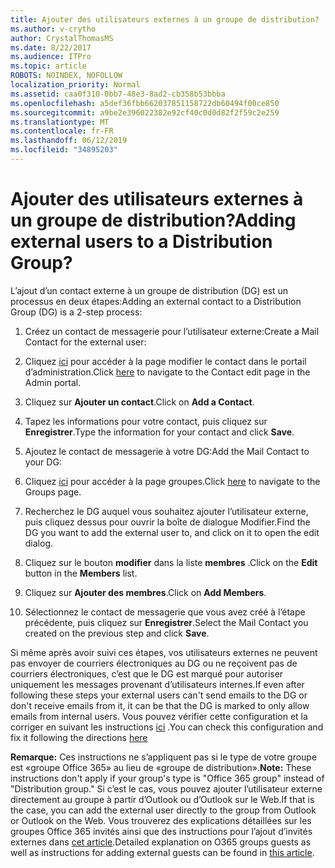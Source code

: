 ```yaml
---
title: Ajouter des utilisateurs externes à un groupe de distribution?
ms.author: v-crytho
author: CrystalThomasMS
ms.date: 8/22/2017
ms.audience: ITPro
ms.topic: article
ROBOTS: NOINDEX, NOFOLLOW
localization_priority: Normal
ms.assetid: caa0f310-0bb7-48e3-8ad2-cb358b53bbba
ms.openlocfilehash: a5def36fbb662037851158722db60494f00ce850
ms.sourcegitcommit: a9be2e396022382e92cf40c0d0d82f2f59c2e259
ms.translationtype: MT
ms.contentlocale: fr-FR
ms.lasthandoff: 06/12/2019
ms.locfileid: "34895203"
---
```

# <a name="adding-external-users-to-a-distribution-group"></a><span data-ttu-id="b2e74-102">Ajouter des utilisateurs externes à un groupe de distribution?</span><span class="sxs-lookup"><span data-stu-id="b2e74-102">Adding external users to a Distribution Group?</span></span>

<span data-ttu-id="b2e74-103">L’ajout d’un contact externe à un groupe de distribution (DG) est un processus en deux étapes:</span><span class="sxs-lookup"><span data-stu-id="b2e74-103">Adding an external contact to a Distribution Group (DG) is a 2-step process:</span></span>
  
1. <span data-ttu-id="b2e74-104">Créez un contact de messagerie pour l’utilisateur externe:</span><span class="sxs-lookup"><span data-stu-id="b2e74-104">Create a Mail Contact for the external user:</span></span>
    
1. <span data-ttu-id="b2e74-105">Cliquez [ici](https://admin.microsoft.com/adminportal/home#/Contact) pour accéder à la page modifier le contact dans le portail d’administration.</span><span class="sxs-lookup"><span data-stu-id="b2e74-105">Click [here](https://admin.microsoft.com/adminportal/home#/Contact) to navigate to the Contact edit page in the Admin portal.</span></span> 
    
2. <span data-ttu-id="b2e74-106">Cliquez sur **Ajouter un contact**.</span><span class="sxs-lookup"><span data-stu-id="b2e74-106">Click on **Add a Contact**.</span></span>
    
3. <span data-ttu-id="b2e74-107">Tapez les informations pour votre contact, puis cliquez sur **Enregistrer**.</span><span class="sxs-lookup"><span data-stu-id="b2e74-107">Type the information for your contact and click **Save**.</span></span>
    
2. <span data-ttu-id="b2e74-108">Ajoutez le contact de messagerie à votre DG:</span><span class="sxs-lookup"><span data-stu-id="b2e74-108">Add the Mail Contact to your DG:</span></span>
    
1. <span data-ttu-id="b2e74-109">Cliquez [ici](https://admin.microsoft.com/adminportal/home#/groups) pour accéder à la page groupes.</span><span class="sxs-lookup"><span data-stu-id="b2e74-109">Click [here](https://admin.microsoft.com/adminportal/home#/groups) to navigate to the Groups page.</span></span> 
    
2. <span data-ttu-id="b2e74-110">Recherchez le DG auquel vous souhaitez ajouter l’utilisateur externe, puis cliquez dessus pour ouvrir la boîte de dialogue Modifier.</span><span class="sxs-lookup"><span data-stu-id="b2e74-110">Find the DG you want to add the external user to, and click on it to open the edit dialog.</span></span>
    
3. <span data-ttu-id="b2e74-111">Cliquez sur le bouton **modifier** dans la liste **membres** .</span><span class="sxs-lookup"><span data-stu-id="b2e74-111">Click on the **Edit** button in the **Members** list.</span></span> 
    
4. <span data-ttu-id="b2e74-112">Cliquez sur **Ajouter des membres**.</span><span class="sxs-lookup"><span data-stu-id="b2e74-112">Click on **Add Members**.</span></span>
    
5. <span data-ttu-id="b2e74-113">Sélectionnez le contact de messagerie que vous avez créé à l’étape précédente, puis cliquez sur **Enregistrer**.</span><span class="sxs-lookup"><span data-stu-id="b2e74-113">Select the Mail Contact you created on the previous step and click **Save**.</span></span>
    
<span data-ttu-id="b2e74-114">Si même après avoir suivi ces étapes, vos utilisateurs externes ne peuvent pas envoyer de courriers électroniques au DG ou ne reçoivent pas de courriers électroniques, c’est que le DG est marqué pour autoriser uniquement les messages provenant d’utilisateurs internes.</span><span class="sxs-lookup"><span data-stu-id="b2e74-114">If even after following these steps your external users can't send emails to the DG or don't receive emails from it, it can be that the DG is marked to only allow emails from internal users.</span></span> <span data-ttu-id="b2e74-115">Vous pouvez vérifier cette configuration et la corriger en suivant les instructions [ici](https://support.office.com/article/Fix-email-delivery-issues-for-error-code-5-7-133-in-Office-365-991abc19-7756-438f-abcb-39f69b80f284.aspx) .</span><span class="sxs-lookup"><span data-stu-id="b2e74-115">You can check this configuration and fix it following the directions [here](https://support.office.com/article/Fix-email-delivery-issues-for-error-code-5-7-133-in-Office-365-991abc19-7756-438f-abcb-39f69b80f284.aspx)</span></span>
  
 <span data-ttu-id="b2e74-116">**Remarque:** Ces instructions ne s’appliquent pas si le type de votre groupe est «groupe Office 365» au lieu de «groupe de distribution».</span><span class="sxs-lookup"><span data-stu-id="b2e74-116">**Note:** These instructions don't apply if your group's type is "Office 365 group" instead of "Distribution group."</span></span> <span data-ttu-id="b2e74-117">Si c’est le cas, vous pouvez ajouter l’utilisateur externe directement au groupe à partir d’Outlook ou d’Outlook sur le Web.</span><span class="sxs-lookup"><span data-stu-id="b2e74-117">If that is the case, you can add the external user directly to the group from Outlook or Outlook on the Web.</span></span> <span data-ttu-id="b2e74-118">Vous trouverez des explications détaillées sur les groupes Office 365 invités ainsi que des instructions pour l’ajout d’invités externes dans [cet article](https://support.office.com/article/Guest-access-in-Office-365-Groups-bfc7a840-868f-4fd6-a390-f347bf51aff6.aspx).</span><span class="sxs-lookup"><span data-stu-id="b2e74-118">Detailed explanation on O365 groups guests as well as instructions for adding external guests can be found in [this article](https://support.office.com/article/Guest-access-in-Office-365-Groups-bfc7a840-868f-4fd6-a390-f347bf51aff6.aspx).</span></span>
  